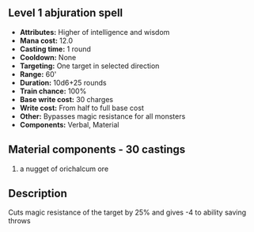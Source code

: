 ## Level 1 abjuration spell

- **Attributes:** Higher of intelligence and wisdom
- **Mana cost:** 12.0
- **Casting time:** 1 round
- **Cooldown:** None
- **Targeting:** One target in selected direction
- **Range:** 60'
- **Duration:** 10d6+25 rounds
- **Train chance:** 100%
- **Base write cost:** 30 charges
- **Write cost:** From half to full base cost
- **Other:** Bypasses magic resistance for all monsters
- **Components:** Verbal, Material

## Material components - 30 castings

1. a nugget of orichalcum ore

## Description

Cuts magic resistance of the target by 25% and gives -4 to ability saving throws
